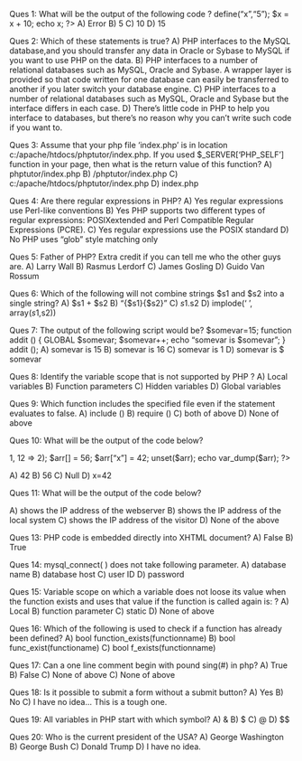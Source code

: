 Ques 1:
What will be the output of the following code ? define(“x”,“5”);
$x = x + 10;
echo x;
?>
A) Error B) 5 C) 10 D) 15


Ques 2:
Which of these statements is true?
A) PHP interfaces to the MySQL database,and you should transfer any data in Oracle or Sybase to
MySQL if you want to use PHP on the data.
B) PHP interfaces to a number of relational databases such as MySQL, Oracle and Sybase. A
wrapper layer is provided so that code written for one database can easily be transferred to another if
you later switch your database engine.
C) PHP interfaces to a number of relational databases such as MySQL, Oracle and Sybase but the
interface differs in each case.
D) There’s little code in PHP to help you interface to databases, but there’s no reason why you can’t
write such code if you want to.


Ques 3:
Assume that your php file ‘index.php’ is in location c:/apache/htdocs/phptutor/index.php. If you used
$_SERVER[‘PHP_SELF’] function in your page, then what is the return value of this function?
A) phptutor/index.php
B) /phptutor/index.php
C) c:/apache/htdocs/phptutor/index.php
D) index.php


Ques 4:
Are there regular expressions in PHP?
A) Yes regular expressions use Perl-like conventions
B) Yes PHP supports two different types of regular expressions: POSIXextended and Perl Compatible
Regular Expressions (PCRE).
C) Yes regular expressions use the POSIX standard
D) No PHP uses “glob” style matching only


Ques 5:
Father of PHP? Extra credit if you can tell me who the other guys are.
A) Larry Wall
B) Rasmus Lerdorf
C) James Gosling
D) Guido Van Rossum


Ques 6:
Which of the following will not combine strings $s1 and $s2 into a single string?
A) $s1 + $s2
B) “{$s1}{$s2}”
C) $s1.$s2
D) implode(‘ ’, array($s1,$s2))


Ques 7:
The output of the following script would be? $somevar=15;
function addit () {
GLOBAL $somevar;
$somevar++;
echo “somevar is $somevar”; }
addit ();
A) somevar is 15
B) somevar is 16
C) somevar is 1
D) somevar is $ somevar


Ques 8:
Identify the variable scope that is not supported by PHP ?
A) Local variables
B) Function parameters
C) Hidden variables
D) Global variables


Ques 9:
Which function includes the specified file even if the statement evaluates to false.
A) include ()
B) require ()
C) both of above D) None of above


Ques 10:
What will be the output of the code below?
<?php
$arr = array(5 => 1, 12 => 2);
$arr[] = 56;
$arr[“x”] = 42; unset($arr);
echo var_dump($arr); ?>
A) 42 B) 56 C) Null D) x=42


Ques 11:
What will be the output of the code below?
<?php
echo $_SERVER[‘REMOTE_ADDR’];
?>
A) shows the IP address of the webserver
B) shows the IP address of the local system
C) shows the IP address of the visitor
D) None of the above


Ques 13:
PHP code is embedded directly into XHTML document?
A) False B) True


Ques 14:
mysql_connect( ) does not take following parameter.
A) database name B) database host C) user ID
D) password


Ques 15:
Variable scope on which a variable does not loose its value when the function exists and uses that
value if the function is called again is: ?
A) Local
B) function parameter C) static
D) None of above


Ques 16:
Which of the following is used to check if a function has already been defined?
A) bool function_exists(functionname)
B) bool func_exist(functioname)
C) bool f_exists(functionname)


Ques 17:
Can a one line comment begin with pound sing(#)
in php?
A) True
B) False
C) None of above
C) None of above


Ques 18:
Is it possible to submit a form without a submit button?
A) Yes B) No C) I have no idea… This is a tough one.


Ques 19:
All variables in PHP start with which symbol?
A) & B) $ C) @ D) $$


Ques 20:
Who is the current president of the USA?
A) George Washington
B) George Bush
C) Donald Trump
D) I have no idea.
